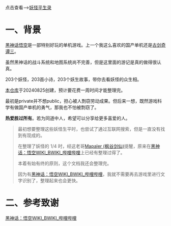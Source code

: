 点击查看-->[妖怪平生录](https://github.com/meethigher/black-wukong-youji/blob/master/%E9%BB%91%E7%A5%9E%E8%AF%9D%E6%82%9F%E7%A9%BA%E5%A6%96%E6%80%AA%E5%B9%B3%E7%94%9F%E5%BD%95.md)

# 一、背景

[黑神话悟空](https://heishenhua.com/)是一部特别好玩的单机游戏。上一个我这么喜欢的国产单机还是[古剑奇谭三](https://gjqt3.wangyuan.com/)。

虽然黑神话的战斗系统和地图系统尚不完善，但是这里面的游记是真的做得很认真。

203个妖怪，203首小诗，203个妖生故事，带你去看妖怪的众生相。

[本仓库](https://github.com/meethigher/black-wukong-youji)于20240825创建，预计要花费一周时间才能整理完。

最初是private并不想public，担心被人剽窃劳动成果。但后来一想，既然游戏科学有做国产单机的勇气，那我也不怕被剽窃了。

**热爱胜过所有**。若为同道中人，希望可以分享给更多喜爱的人。

> 最初想要整理这些妖怪生平时，也尝试了通过互联网搜索，但是一直没有找到有现成的。
>
> 在整理了妖怪的 1/4 时，经这老哥[Mapaler (枫谷剑仙)](https://github.com/Mapaler)提醒，原来在[黑神话：悟空WIKI_BWIKI_哔哩哔哩](https://wiki.biligame.com/wukong/首页)上已经有整理过得了。
>
> 本着有始有终的原则，这个文档我还会整理完。
>
> 因为有[黑神话：悟空WIKI_BWIKI_哔哩哔哩](https://wiki.biligame.com/wukong/首页)，我就不需要再去游戏里进行文字识别了，整理起来也会更快。

# 二、参考致谢

[黑神话：悟空WIKI_BWIKI_哔哩哔哩](https://wiki.biligame.com/wukong/首页)